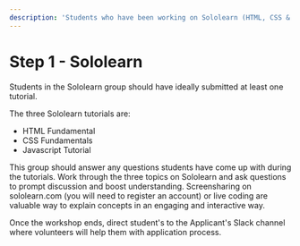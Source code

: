 ```yaml
---
description: 'Students who have been working on Sololearn (HTML, CSS & JS)'
---
```


# Step 1 - Sololearn

Students in the Sololearn group should have ideally submitted at least one tutorial. 

The three Sololearn tutorials are:

* HTML Fundamental
* CSS Fundamentals
* Javascript Tutorial

This group should answer any questions students have come up with during the tutorials. Work through the three topics on Sololearn and ask questions to prompt discussion and boost understanding. Screensharing on sololearn.com \(you will need to register an account\) or live coding are valuable way to explain concepts in an engaging and interactive way. 

Once the workshop ends, direct student's to the Applicant's Slack channel where volunteers will help them with application process.



